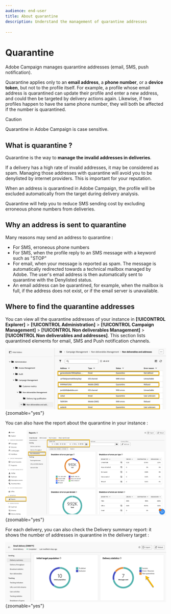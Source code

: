 ```yaml
---
audience: end-user
title: About quarantine
description: Understand the management of quarantine addresses

---
```

# Quarantine 

Adobe Campaign manages quarantine addresses (email, SMS, push notification).

Quarantine applies only to an **email address**, a **phone number**, or a **device token**, but not to the profile itself. For example, a profile whose email address is quarantined can update their profile and enter a new address, and could then be targeted by delivery actions again. Likewise, if two profiles happen to have the same phone number, they will both be affected if the number is quarantined. 


>[!CAUTION]
>
>Quarantine in Adobe Campaign is case sensitive.

## What is quarantine ?

Quarantine is the way to **manage the invalid addresses in deliveries**.

If a delivery has a high rate of invalid addresses, it may be considered as spam. Managing those addresses with quarantine will avoid you to be denylisted by internet providers. This is important for your reputation.

When an address is quarantined in Adobe Campaign, the profile will be excluded automatically from the target during delivery analysis. 

Quarantine will help you to reduce SMS sending cost by excluding erroneous phone numbers from deliveries.

## Why an address is sent to quarantine

Many reasons may send an address to quarantine : 

- For SMS, erroneous phone numbers
- For SMS, when the profile reply to an SMS message with a keyword such as "STOP"
- For email, when your message is reported as spam. The message is automatically redirected towards a technical mailbox managed by Adobe. The user's email address is then automatically sent to quarantine with the Denylisted status.
- An email address can be quarantined, for example, when the mailbox is full, if the address does not exist, or if the email server is unavailable.

## Where to find the quarantine addresses

You can view all the quarantine addresses of your instance in **[!UICONTROL Explorer]** > **[!UICONTROL Administration]** > **[!UICONTROL Campaign Management]** > **[!UICONTROL Non deliverables Management]** > **[!UICONTROL Non deliverables and addresses]**. This section lists quarantined elements for email, SMS and Push notification channels.

![](assets/quarantine_location.png){zoomable="yes"}

You can also have the report about the quarantine in your instance :

![](assets/quarantine_reports.png){zoomable="yes"}

For each delivery, you can also check the Delivery summary report: it shows the number of addresses in quarantine in the delivery target :

![](assets/quarantine_delivery.png){zoomable="yes"}


